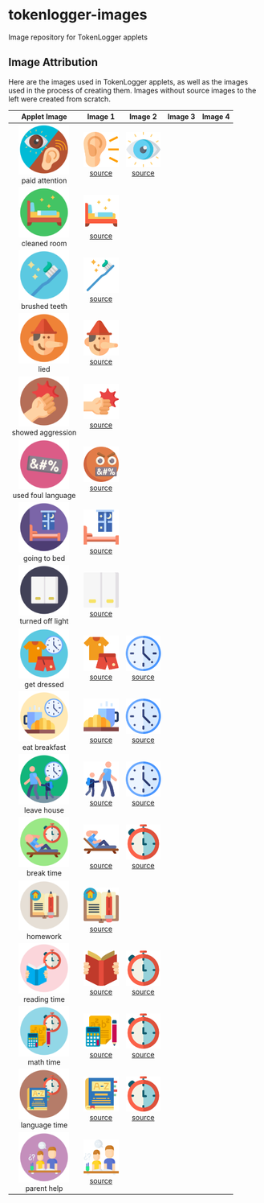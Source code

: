 # tokenlogger-images
Image repository for TokenLogger applets

## Image Attribution
Here are the images used in TokenLogger applets, as well as the images used in the process of creating them. Images without source images to the left were created from scratch. 

| Applet Image                                                 | Image 1 | Image 2 | Image 3 | Image 4 |
|:------------------------------------------------------------:|:--------------:|:--------------:|:--------------:|:--------------:|
| <img src="svg/paid_attention.svg" width="100"><br>paid attention | <img src="svg/ear.svg" width="70"><br>[source](https://www.flaticon.com/free-icon/ear_1005531?term=ear&related_id=1005531) | <img src="svg/visibility.svg" width="70"><br>[source](https://www.flaticon.com/free-icon/ear_1005531?term=ear&related_id=1005531)  |  |  |
| <img src="svg/clean_bedroom.svg" width="100"><br>cleaned room | <img src="svg/beds.svg" width="70"><br>[source](https://www.flaticon.com/free-icon/visibility_802016?term=visibility&page=1&position=31&page=1&position=31&related_id=802016&origin=search) |  |  |  |
| <img src="svg/brush_teeth.svg" width="100"><br>brushed teeth | <img src="svg/toothbrush.svg" width="70"><br>[source](https://www.flaticon.com/free-icon/toothbrush_2554082?term=toothbrush&page=1&position=3&page=1&position=3&related_id=2554082&origin=search) |  |  |  |
| <img src="svg/lied.svg" width="100"><br>lied | <img src="svg/pinocchio.svg" width="70"><br>[source](https://www.flaticon.com/free-icon/pinocchio_468751?related_id=468751) |  |  |  |
| <img src="svg/aggression.svg" width="100"><br>showed aggression | <img src="svg/punch.svg" width="70"><br>[source](https://www.flaticon.com/free-icon/punch_2929725?term=fist&page=2&position=83&page=2&position=83&related_id=2929725&origin=search) |  |  |  |
| <img src="svg/foul_language.svg" width="100"><br>used foul language | <img src="svg/swear.svg" width="70"><br>[source](https://www.flaticon.com/premium-icon/swear_3769776?term=swear&page=1&position=5&page=1&position=5&related_id=3769776&origin=search) |  |  |  |
| <img src="svg/stay_room.svg" width="100"><br>going to bed | <img src="svg/rest.svg" width="70"><br>[source](https://www.flaticon.com/free-icon/rest_308964?term=bedroom&page=3&position=96&page=3&position=96&related_id=308964&origin=search) |  |  |  |
| <img src="svg/lightswitch.svg" width="100"><br>turned off light | <img src="svg/switch.svg" width="70"><br>[source](https://www.flaticon.com/free-icon/switch_3348297?term=light%20switch&page=2&position=26&page=2&position=26&related_id=3348297&origin=search) |  |  |  |
| <img src="svg/dressed.svg" width="100"><br>get dressed | <img src="svg/clothing.svg" width="70"><br>[source](https://www.flaticon.com/free-icon/clothing_2934972?related_id=2934972) |  <img src="svg/time.svg" width="70"><br>[source](https://www.flaticon.com/premium-icon/clock_2838590?term=clock&page=1&position=53&page=1&position=53&related_id=2838590&origin=search) |  |  |
| <img src="svg/breakfast1.svg" width="100"><br>eat breakfast | <img src="svg/breakfast.svg" width="70"><br>[source](https://www.flaticon.com/free-icon/breakfast_3068777?related_id=3068777) |  <img src="svg/time.svg" width="70"><br>[source](https://www.flaticon.com/premium-icon/clock_2838590?term=clock&page=1&position=53&page=1&position=53&related_id=2838590&origin=search) |  |  |
| <img src="svg/leaving.svg" width="100"><br>leave house | <img src="svg/walking-to-school.svg" width="70"><br>[source](https://www.flaticon.com/free-icon/walking-to-school_835886?term=walking%20to%20school&page=1&position=1&page=1&position=1&related_id=835886&origin=search) |  <img src="svg/time.svg" width="70"><br>[source](https://www.flaticon.com/premium-icon/clock_2838590?term=clock&page=1&position=53&page=1&position=53&related_id=2838590&origin=search) |  |  |
| <img src="svg/break_time.svg" width="100"><br>break time | <img src="svg/relax.svg" width="70"><br>[source](https://www.flaticon.com/premium-icon/relax_1989561?term=relax&page=4&position=60&page=4&position=60&related_id=1989561&origin=search) | <img src="svg/chronometer.svg" width="70"><br>[source](https://www.flaticon.com/free-icon/chronometer_850960?related_id=850960) |  |  |
| <img src="svg/homework_time.svg" width="100"><br>homework | <img src="svg/homework.svg" width="70"><br>[source](https://www.flaticon.com/free-icon/homework_1607090?term=homework&page=1&position=13&page=1&position=13&related_id=1607090) |  |  |  |
| <img src="svg/reading_time.svg" width="100"><br>reading time | <img src="svg/open-book.svg" width="70"><br>[source](https://www.flaticon.com/premium-icon/open-book_3145858?term=reading&page=1&position=7&page=1&position=7&related_id=3145858&origin=search) | <img src="svg/chronometer.svg" width="70"><br>[source](https://www.flaticon.com/free-icon/chronometer_850960?related_id=850960) |  |  |
| <img src="svg/math_time.svg" width="100"><br>math time | <img src="svg/calculations.svg" width="70"><br>[source](https://www.flaticon.com/free-icon/calculations_3696447?term=math&page=1&position=18&page=1&position=18&related_id=3696447&origin=search) | <img src="svg/chronometer.svg" width="70"><br>[source](https://www.flaticon.com/free-icon/chronometer_850960?related_id=850960) |  |  |
| <img src="svg/language_time.svg" width="100"><br>language time | <img src="svg/dictionary.svg" width="70"><br>[source](https://www.flaticon.com/free-icon/dictionary_1902654?term=english&page=1&position=28&page=1&position=28&related_id=1902654&origin=search) | <img src="svg/chronometer.svg" width="70"><br>[source](https://www.flaticon.com/free-icon/chronometer_850960?related_id=850960) |  |  |
| <img src="svg/parent_help.svg" width="100"><br>parent help | <img src="svg/study.svg" width="70"><br>[source](https://www.flaticon.com/premium-icon/study_3034238?term=parent%20help&related_id=3034238) |  |  |  |
